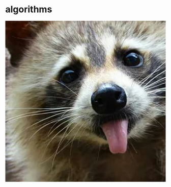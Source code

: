 # algorithms
![alt text](https://github.com/Denisson001/algorithms/blob/master/pictures/raccon.png)
